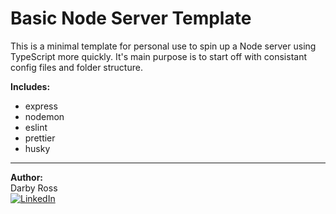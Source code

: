 
# Basic Node Server Template

This is a minimal template for personal use to spin up a Node server using TypeScript more quickly. It's main purpose is to start off with consistant config files and folder structure.<br>

__Includes:__<br>
- express
- nodemon
- eslint
- prettier
- husky

---

__Author:__<br>
Darby Ross<br>
[![LinkedIn](https://img.shields.io/badge/LinkedIn-0077B5?style=for-the-badge&logo=linkedin&logoColor=white)](https://www.linkedin.com/in/darby-ross/)

